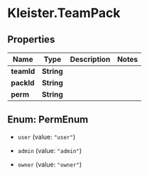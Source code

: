 # Kleister.TeamPack

## Properties

Name | Type | Description | Notes
------------ | ------------- | ------------- | -------------
**teamId** | **String** |  | 
**packId** | **String** |  | 
**perm** | **String** |  | 



## Enum: PermEnum


* `user` (value: `"user"`)

* `admin` (value: `"admin"`)

* `owner` (value: `"owner"`)




